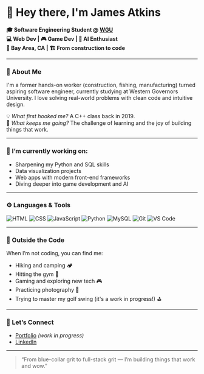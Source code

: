 # 👋 Hey there, I'm James Atkins

**🎓 Software Engineering Student @ [WGU](https://www.wgu.edu/)**  
**💻 Web Dev | 🎮 Game Dev | 🤖 AI Enthusiast**  
**📍 Bay Area, CA | 🏗️ From construction to code**

---

### 🧠 About Me
I'm a former hands-on worker (construction, fishing, manufacturing) turned aspiring software engineer, currently studying at Western Governors University. I love solving real-world problems with clean code and intuitive design.

💡 *What first hooked me?* A C++ class back in 2019.  
🔧 *What keeps me going?* The challenge of learning and the joy of building things that work.

---

### 🔭 I’m currently working on:
- Sharpening my Python and SQL skills  
- Data visualization projects  
- Web apps with modern front-end frameworks  
- Diving deeper into game development and AI

---

### ⚙️ Languages & Tools
![HTML](https://img.shields.io/badge/-HTML5-E34F26?style=flat&logo=html5&logoColor=white)
![CSS](https://img.shields.io/badge/-CSS3-1572B6?style=flat&logo=css3&logoColor=white)
![JavaScript](https://img.shields.io/badge/-JavaScript-F7DF1E?style=flat&logo=javascript&logoColor=black)
![Python](https://img.shields.io/badge/-Python-3776AB?style=flat&logo=python&logoColor=white)
![MySQL](https://img.shields.io/badge/-MySQL-4479A1?style=flat&logo=mysql&logoColor=white)
![Git](https://img.shields.io/badge/-Git-F05032?style=flat&logo=git&logoColor=white)
![VS Code](https://img.shields.io/badge/-VSCode-007ACC?style=flat&logo=visual-studio-code&logoColor=white)

---

### 🌱 Outside the Code
When I’m not coding, you can find me:
- Hiking and camping 🏕️  
- Hitting the gym 💪
- Gaming and exploring new tech 🎮
- Practicing photography 📸 
- Trying to master my golf swing (it's a work in progress!) ⛳  

---

### 🤝 Let’s Connect
- [Portfolio](https://end-us3r.github.io/) *(work in progress)*  
- [LinkedIn]([https://www.linkedin.com/in/your-link](https://www.linkedin.com/in/techiejames/))  

---

> “From blue-collar grit to full-stack grit — I’m building things that work and wow.”



<!---
End-Us3r/End-Us3r is a ✨ special ✨ repository because its `README.md` (this file) appears on your GitHub profile.
You can click the Preview link to take a look at your changes.
--->
